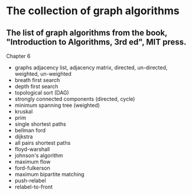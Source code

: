 # The collection of graph algorithms

## The list of graph algorithms from the book, "Introduction to Algorithms, 3rd ed", MIT press.
Chapter 6
- graphs adjacency list, adjacency matrix, directed, un-directed, weighted, un-weighted
- breath first search
- depth first search
- topological sort (DAG)
- strongly connected components (directed, cycle)
- minimum spanning tree (weighted)
- kruskal
- prim
- single shortest paths
- bellman ford
- dijkstra
- all pairs shortest paths
- floyd-warshall
- johnson's algorithm
- maximum flow
- ford-fulkerson
- maximum bipartite matching
- push-relabel
- relabel-to-front
